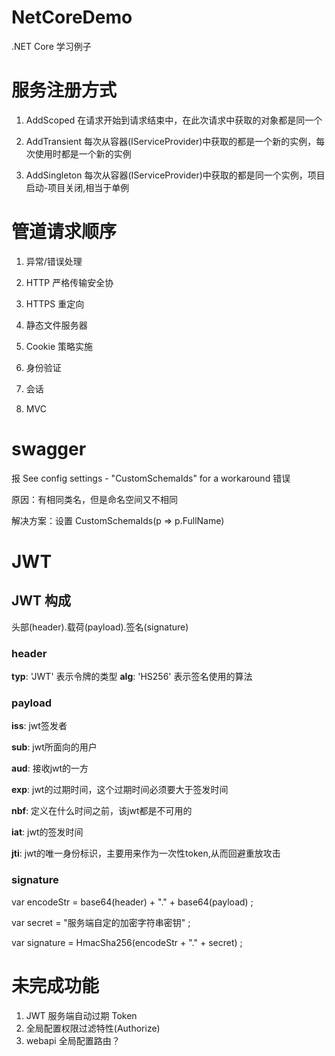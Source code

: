 # NetCoreDemo

.NET Core 学习例子

# 服务注册方式

1. AddScoped 在请求开始到请求结束中，在此次请求中获取的对象都是同一个

2. AddTransient 每次从容器(IServiceProvider)中获取的都是一个新的实例，每次使用时都是一个新的实例

3. AddSingleton 每次从容器(IServiceProvider)中获取的都是同一个实例，项目启动-项目关闭,相当于单例 

# 管道请求顺序

1. 异常/错误处理

2. HTTP 严格传输安全协

3. HTTPS 重定向

4. 静态文件服务器

5. Cookie 策略实施

6. 身份验证

7. 会话

8. MVC

# swagger

报 See config settings - "CustomSchemaIds" for a workaround 错误

原因：有相同类名，但是命名空间又不相同

解决方案：设置 CustomSchemaIds(p => p.FullName)

# JWT

## JWT 构成

头部(header).载荷(payload).签名(signature)

### header

**typ**: 'JWT'  表示令牌的类型
**alg**: 'HS256' 表示签名使用的算法

### payload

**iss**: jwt签发者

**sub**: jwt所面向的用户

**aud**: 接收jwt的一方

**exp**: jwt的过期时间，这个过期时间必须要大于签发时间

**nbf**: 定义在什么时间之前，该jwt都是不可用的

**iat**: jwt的签发时间

**jti**: jwt的唯一身份标识，主要用来作为一次性token,从而回避重放攻击

### signature

var encodeStr = base64(header) + "." + base64(payload) ;

var secret = "服务端自定的加密字符串密钥" ;

var signature = HmacSha256(encodeStr + "." + secret) ;

# 未完成功能

1. JWT 服务端自动过期 Token
2. 全局配置权限过滤特性(Authorize)
3. webapi 全局配置路由？
